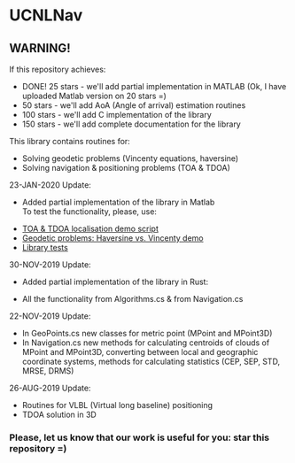 # UCNLNav

## WARNING!

If this repository achieves:

- DONE! 25 stars - we'll add partial implementation in MATLAB (Ok, I have uploaded Matlab version on 20 stars =)
- 50 stars - we'll add AoA (Angle of arrival) estimation routines  
- 100 stars - we'll add C implementation of the library  
- 150 stars - we'll add complete documentation for the library  

This library contains routines for:
* Solving geodetic problems (Vincenty equations, haversine)
* Solving navigation & positioning problems (TOA & TDOA)


23-JAN-2020 Update:
* Added partial implementation of the library in Matlab  
To test the functionality, please, use:
- [TOA & TDOA localisation demo script](https://github.com/ucnl/UCNLNav/blob/master/Matlab/Nav_TOA_TDOA_2D_demo.m) 
- [Geodetic problems: Haversine vs. Vincenty demo](https://github.com/ucnl/UCNLNav/blob/master/Matlab/Nav_Haversine_Vs_Vincenty_demo.m)
- [Library tests](https://github.com/ucnl/UCNLNav/blob/master/Matlab/Nav_tests.m)  


30-NOV-2019 Update:
* Added partial implementation of the library in Rust:
- All the functionality from Algorithms.cs & from Navigation.cs


22-NOV-2019 Update:  
* In GeoPoints.cs new classes for metric point (MPoint and MPoint3D)  
* In Navigation.cs new methods for calculating centroids of clouds of MPoint and MPoint3D, 
converting between local and geographic coordinate systems, methods for calculating statistics (CEP, SEP, STD, MRSE, DRMS)


26-AUG-2019 Update:  
* Routines for VLBL (Virtual long baseline) positioning
* TDOA solution in 3D


### Please, let us know that our work is useful for you: star this repository =)
